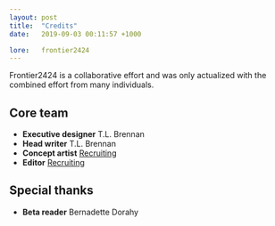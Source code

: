 ```yaml
---
layout: post
title:  "Credits"
date:   2019-09-03 00:11:57 +1000

lore:	frontier2424
---
```


Frontier2424 is a collaborative effort and was only actualized with the combined effort from many individuals.

## Core team

- **Executive designer** T.L. Brennan
- **Head writer** T.L. Brennan
- **Concept artist** [Recruiting](#)
- **Editor** [Recruiting](#)


## Special thanks

- **Beta reader** Bernadette Dorahy
